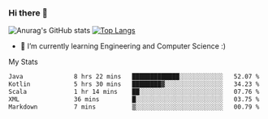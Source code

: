 ### Hi there 👋

![Anurag's GitHub stats](https://github-readme-stats.vercel.app/api?username=MatteoIorio11&show_icons=true&theme=dark) 
[![Top Langs](https://github-readme-stats.vercel.app/api/top-langs/?username=MatteoIorio11&theme=dark)](https://github.com/MatteoIorio11/github-readme-stats)

- 🌱 I’m currently learning Engineering and Computer Science :)

<!--
**MatteoIorio11/MatteoIorio11** is a ✨ _special_ ✨ repository because its `README.md` (this file) appears on your GitHub profile.

Here are some ideas to get you started:

- 🔭 I’m currently working on ...
- 🌱 I’m currently learning ...
- 👯 I’m looking to collaborate on ...
- 🤔 I’m looking for help with ...
- 💬 Ask me about ...
- 📫 How to reach me: ...
- 😄 Pronouns: ...
- ⚡ Fun fact: ...
-->
My Stats
<!--START_SECTION:waka-->

```txt
Java              8 hrs 22 mins   █████████████░░░░░░░░░░░░   52.07 %
Kotlin            5 hrs 30 mins   ████████▓░░░░░░░░░░░░░░░░   34.23 %
Scala             1 hr 14 mins    ██░░░░░░░░░░░░░░░░░░░░░░░   07.76 %
XML               36 mins         █░░░░░░░░░░░░░░░░░░░░░░░░   03.75 %
Markdown          7 mins          ▒░░░░░░░░░░░░░░░░░░░░░░░░   00.79 %
```

<!--END_SECTION:waka-->
